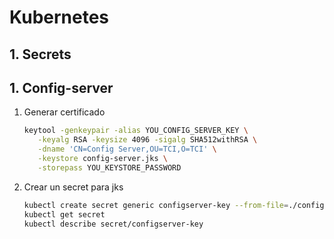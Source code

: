 # Kubernetes


## 1. Secrets
## 1. Config-server
1. Generar certificado
    ```bash
    keytool -genkeypair -alias YOU_CONFIG_SERVER_KEY \
       -keyalg RSA -keysize 4096 -sigalg SHA512withRSA \
       -dname 'CN=Config Server,OU=TCI,O=TCI' \
       -keystore config-server.jks \
       -storepass YOU_KEYSTORE_PASSWORD
    ```
1. Crear un secret para jks

    ```bash
    kubectl create secret generic configserver-key --from-file=./config-server.jks
    kubectl get secret
    kubectl describe secret/configserver-key
    ```    